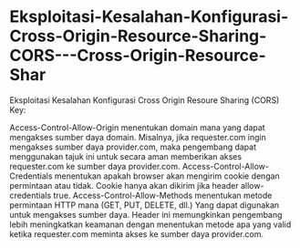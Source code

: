 # Eksploitasi-Kesalahan-Konfigurasi-Cross-Origin-Resource-Sharing-CORS---Cross-Origin-Resource-Shar
Eksploitasi Kesalahan Konfigurasi Cross Origin Resoure Sharing (CORS) 
Key:

Access-Control-Allow-Origin menentukan domain mana yang dapat mengakses sumber daya domain. Misalnya, jika requester.com ingin mengakses sumber daya provider.com, maka pengembang dapat menggunakan tajuk ini untuk secara aman memberikan akses requester.com ke sumber daya provider.com.
Access-Control-Allow-Credentials menentukan apakah browser akan mengirim cookie dengan permintaan atau tidak. Cookie hanya akan dikirim jika header allow-credentials true.
Access-Control-Allow-Methods menentukan metode permintaan HTTP mana (GET, PUT, DELETE, dll.) Yang dapat digunakan untuk mengakses sumber daya. Header ini memungkinkan pengembang lebih meningkatkan keamanan dengan menentukan metode apa yang valid ketika requester.com meminta akses ke sumber daya provider.com.
